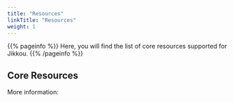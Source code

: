 ```yaml
---
title: "Resources"
linkTitle: "Resources"
weight: 1
---
```


{{% pageinfo %}}
Here, you will find the list of core resources supported for Jikkou.
{{% /pageinfo %}}

## Core Resources

More information: